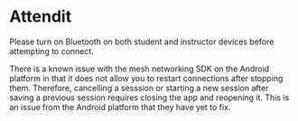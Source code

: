 # Attendit

Please turn on Bluetooth on both student and instructor devices before attempting to connect.

There is a known issue with the mesh networking SDK on the Android platform in that it does not allow you to restart connections after stopping them. Therefore, cancelling a sesssion or starting a new session after saving a previous session requires closing the app and reopening it. This is an issue from the Android platform that they have yet to fix.
